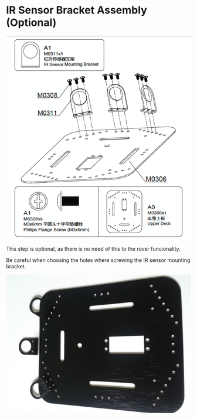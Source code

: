 # IR Sensor Bracket Assembly (Optional)

![IR_sensor](../img/assembly_img/a_IR_sensor.jpg)

This step is optional, as there is no need of this to the rover funcionality.

Be careful when choosing the holes where screwing the IR sensor mounting bracket.


![IR_sensor](../img/assembly_img/a_IR_sensor2.jpg)
